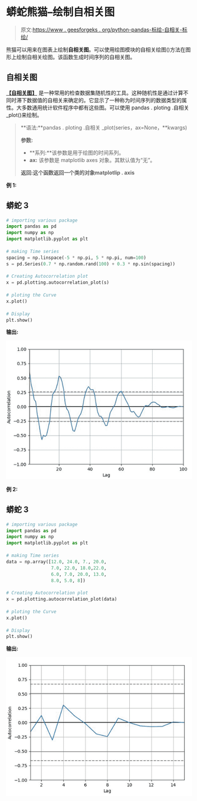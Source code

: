 # 蟒蛇熊猫–绘制自相关图

> 原文:[https://www . geesforgeks . org/python-pandas-标绘-自相关-标绘/](https://www.geeksforgeeks.org/python-pandas-plotting-the-autocorrelation-plot/)

熊猫可以用来在图表上绘制**自相关图**。可以使用绘图模块的自相关绘图()方法在图形上绘制自相关绘图。该函数生成时间序列的自相关图。

## 自相关图

[**【自相关图】**](https://www.geeksforgeeks.org/autocorrelation-plot-using-matplotlib/) 是一种常用的检查数据集随机性的工具。这种随机性是通过计算不同时滞下数据值的自相关来确定的。它显示了一种称为时间序列的数据类型的属性。大多数通用统计软件程序中都有这些图。可以使用 pandas . ploting .自相关 _plot()来绘制。

> **语法:**pandas . ploting .自相关 _plot(series，ax=None，**kwargs)
> 
> **参数:**
> 
> *   **系列:**该参数是用于绘图的时间系列。
> *   **ax:** 该参数是 matplotlib axes 对象。其默认值为“无”。
> 
> **返回:**这个函数返回一个类的对象**matplotlip . axis**

**例 1:**

## 蟒蛇 3

```py
# importing various package
import pandas as pd
import numpy as np
import matplotlib.pyplot as plt

# making Time series
spacing = np.linspace(-5 * np.pi, 5 * np.pi, num=100)
s = pd.Series(0.7 * np.random.rand(100) + 0.3 * np.sin(spacing))

# Creating Autocorrelation plot
x = pd.plotting.autocorrelation_plot(s)

# ploting the Curve
x.plot()

# Display
plt.show()
```

**输出:**

![](img/ecab2982e677ce7845bfee35cddd11d1.png)

**例 2:**

## 蟒蛇 3

```py
# importing various package
import pandas as pd
import numpy as np
import matplotlib.pyplot as plt

# making Time series
data = np.array([12.0, 24.0, 7., 20.0, 
                 7.0, 22.0, 18.0,22.0, 
                 6.0, 7.0, 20.0, 13.0, 
                 8.0, 5.0, 8])

# Creating Autocorrelation plot
x = pd.plotting.autocorrelation_plot(data)

# ploting the Curve
x.plot()

# Display
plt.show()
```

**输出:**

![](img/8e57589f656c2f9ad4d27c71ffaf5152.png)